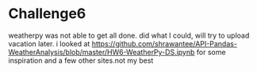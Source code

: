 # Challenge6
weatherpy
was not able to get all done.  did what I could, will try to upload vacation later.  i looked at https://github.com/shrawantee/API-Pandas-WeatherAnalysis/blob/master/HW6-WeatherPy-DS.ipynb for some inspiration and a few other sites.not my best
